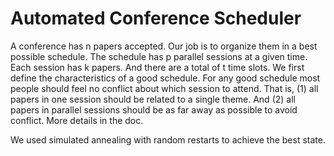 # Automated Conference Scheduler

A  conference has  n  papers  accepted.  Our  job  is  to  organize  them  in  a  best  possible  schedule. 
The schedule has p parallel sessions at a given time. Each session has k papers. And there are a total of t time slots. 
We  first  define  the  characteristics  of  a  good  schedule.  For  any  good  schedule  most  people 
should  feel  no  conflict  about which  session  to  attend.  That  is,  (1)  all  papers  in  one  session 
should be related to a single theme. And (2) all papers in parallel sessions should be as far away  as possible to avoid conflict. More details in the doc.

We used simulated annealing with random restarts to achieve the best state.
